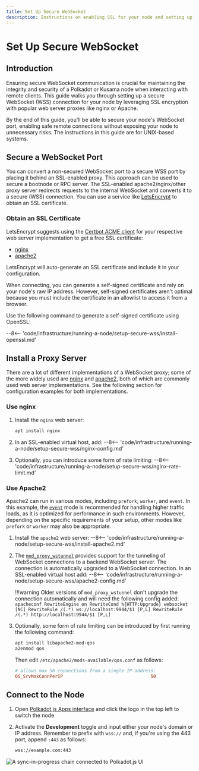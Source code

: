 ```yaml
---
title: Set Up Secure WebSocket
description: Instructions on enabling SSL for your node and setting up a secure WebSocket proxy server using nginx for remote connections.
---
```


# Set Up Secure WebSocket

## Introduction

Ensuring secure WebSocket communication is crucial for maintaining the integrity and security of a Polkadot or Kusama node when interacting with remote clients. This guide walks you through setting up a secure WebSocket (WSS) connection for your node by leveraging SSL encryption with popular web server proxies like nginx or Apache.

By the end of this guide, you'll be able to secure your node's WebSocket port, enabling safe remote connections without exposing your node to unnecessary risks. The instructions in this guide are for UNIX-based systems.

## Secure a WebSocket Port

You can convert a non-secured WebSocket port to a secure WSS port by placing it behind an SSL-enabled proxy. This approach can be used to secure a bootnode or RPC server. The SSL-enabled apache2/nginx/other proxy server redirects requests to the internal WebSocket and converts it to a secure (WSS) connection. You can use a service like [LetsEncrypt](https://letsencrypt.org/) to obtain an SSL certificate.

### Obtain an SSL Certificate

LetsEncrypt suggests using the [Certbot ACME client](https://letsencrypt.org/getting-started/#with-shell-access/) for your respective web server implementation to get a free SSL certificate:

- [nginx](https://certbot.eff.org/instructions?ws=nginx&os=ubuntufocal)
- [apache2](https://certbot.eff.org/instructions?ws=apache&os=ubuntufocal)
 
LetsEncrypt will auto-generate an SSL certificate and include it in your configuration.

When connecting, you can generate a self-signed certificate and rely on your node's raw IP address. However, self-signed certificates aren't optimal because you must include the certificate in an allowlist to access it from a browser.

Use the following command to generate a self-signed certificate using OpenSSL:

--8<-- 'code/infrastructure/running-a-node/setup-secure-wss/install-openssl.md'

## Install a Proxy Server

There are a lot of different implementations of a WebSocket proxy; some of the more widely used are [nginx](https://www.f5.com/go/product/welcome-to-nginx) and [apache2](https://httpd.apache.org/), both of which are commonly used web server implementations. See the following section for configuration examples for both implementations.

### Use nginx

1. Install the `nginx` web server: 
    ```bash
    apt install nginx
    ```

2. In an SSL-enabled virtual host, add:
    --8<-- 'code/infrastructure/running-a-node/setup-secure-wss/nginx-config.md'

3. Optionally, you can introduce some form of rate limiting:
    --8<-- 'code/infrastructure/running-a-node/setup-secure-wss/nginx-rate-limit.md'

### Use Apache2

Apache2 can run in various modes, including `prefork`, `worker`, and `event`. In this example, the [`event`](https://httpd.apache.org/docs/2.4/mod/event.html) mode is recommended for handling higher traffic loads, as it is optimized for performance in such environments. However, depending on the specific requirements of your setup, other modes like `prefork` or `worker` may also be appropriate.

1. Install the `apache2` web server:
    --8<-- 'code/infrastructure/running-a-node/setup-secure-wss/install-apache2.md'

2. The [`mod_proxy_wstunnel`](https://httpd.apache.org/docs/2.4/mod/mod_proxy_wstunnel.html) provides support for the tunneling of WebSocket connections to a backend WebSocket server. The connection is automatically upgraded to a WebSocket connection. In an SSL-enabled virtual host add:
    --8<-- 'code/infrastructure/running-a-node/setup-secure-wss/apache2-config.md'

    !!!warning 
        Older versions of `mod_proxy_wstunnel` don't upgrade the connection automatically and will need the following config added:
        ```apacheconf
        RewriteEngine on
        RewriteCond %{HTTP:Upgrade} websocket [NC]
        RewriteRule /(.*) ws://localhost:9944/$1 [P,L]
        RewriteRule /(.*) http://localhost:9944/$1 [P,L]
        ```

3. Optionally, some form of rate limiting can be introduced by first running the following command:

    ```bash
    apt install libapache2-mod-qos
    a2enmod qos
    ```

    Then edit `/etc/apache2/mods-available/qos.conf` as follows:

    ```conf
    # allows max 50 connections from a single IP address:
    QS_SrvMaxConnPerIP                                 50
    ```

## Connect to the Node

1. Open [Polkadot.js Apps interface](https://polkadot.js.org/apps) and click the logo in the top left to switch the node
2. Activate the **Development** toggle and input either your node's domain or IP address. Remember to prefix with `wss://` and, if you're using the 443 port, append `:443` as follows:

    ```bash
    wss://example.com:443
    ```

![A sync-in-progress chain connected to Polkadot.js UI](/images/infrastructure/running-a-validator/running-a-node/setup-secure-wss/setup-secure-wss-1.webp)